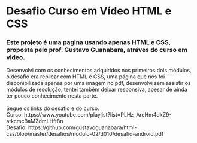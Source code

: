 <h1>Desafio Curso em Vídeo HTML e CSS</h1>
 <h3>Este projeto é uma pagina usando apenas HTML  e CSS, proposta pelo prof. Gustavo Guanabara, atráves do curso em video.</h3>
 Desenvolvi com os conhecimentos adquiridos nos primeiros dois módulos, o desafio era replicar com HTML e CSS, uma página que nos foi 
 disponibilizada apenas por uma imagem no pdf, desenvolvi sem assistir os módulos de resolução, tentei também deixar responsiva, apesar de 
 ainda ter pouco conhecimento nesta parte.
 <br>
 <br>
 Segue os links do desafio e do curso.<br>
 Curso: https://www.youtube.com/playlist?list=PLHz_AreHm4dkZ9-atkcmcBaMZdmLHft8n<br>
 Desafio: https://github.com/gustavoguanabara/html-css/blob/master/desafios/modulo-02/d010/desafio-android.pdf
 
